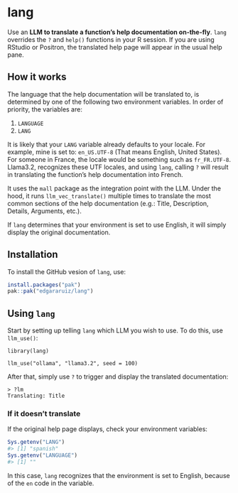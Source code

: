 
<!-- README.md is generated from README.Rmd. Please edit that file -->

# lang

<!-- badges: start -->
<!-- badges: end -->

Use an **LLM to translate a function’s help documentation on-the-fly**.
`lang` overrides the `?` and `help()` functions in your R session. If
you are using RStudio or Positron, the translated help page will appear
in the usual help pane.

## How it works

The language that the help documentation will be translated to, is
determined by one of the following two environment variables. In order
of priority, the variables are:

1.  `LANGUAGE`
2.  `LANG`

It is likely that your `LANG` variable already defaults to your locale.
For example, mine is set to: `en_US.UTF-8` (That means English, United
States). For someone in France, the locale would be something such as
`fr_FR.UTF-8`. Llama3.2, recognizes these UTF locales, and using `lang`,
calling `?` will result in translating the function’s help documentation
into French.

It uses the `mall` package as the integration point with the LLM. Under
the hood, it runs `llm_vec_translate()` multiple times to translate the
most common sections of the help documentation (e.g.: Title,
Description, Details, Arguments, etc.).

If `lang` determines that your environment is set to use English, it
will simply display the original documentation.

## Installation

To install the GitHub vesion of `lang`, use:

``` r
install.packages("pak")
pak::pak("edgararuiz/lang")
```

## Using `lang`

Start by setting up telling `lang` which LLM you wish to use. To do
this, use `llm_use()`:

    library(lang)

    llm_use("ollama", "llama3.2", seed = 100)

After that, simply use `?` to trigger and display the translated
documentation:

    > ?lm
    Translating: Title

### If it doesn’t translate

If the original help page displays, check your environment variables:

``` r
Sys.getenv("LANG")
#> [1] "spanish"
Sys.getenv("LANGUAGE")
#> [1] ""
```

In this case, `lang` recognizes that the environment is set to English,
because of the `en` code in the variable.
